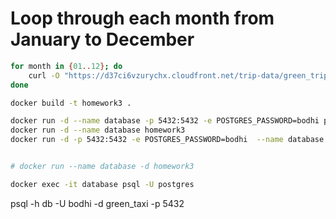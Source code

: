 # Loop through each month from January to December
```bash
for month in {01..12}; do
    curl -O "https://d37ci6vzurychx.cloudfront.net/trip-data/green_tripdata_2022-${month}.parquet"
done
```

```bash
docker build -t homework3 .  
```

```bash
docker run -d --name database -p 5432:5432 -e POSTGRES_PASSWORD=bodhi postgres:latest
docker run -d --name database homework3
docker run -d -p 5432:5432 -e POSTGRES_PASSWORD=bodhi  --name database homework3


# docker run --name database -d homework3   
```

```bash
docker exec -it database psql -U postgres
```

psql -h db -U bodhi -d green_taxi -p 5432

